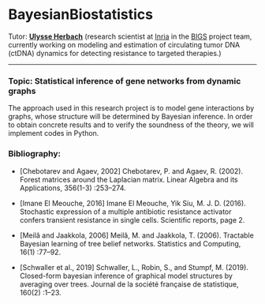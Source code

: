 # BayesianBiostatistics

Tutor: [**Ulysse Herbach**](https://herbach.perso.math.cnrs.fr/) (research scientist at [Inria](https://www.inria.fr/en) in the [BIGS](https://www.inria.fr/en/bigs) project team, currently working on modeling and estimation of circulating tumor DNA (ctDNA) dynamics for detecting resistance to targeted therapies.)

___

### Topic: Statistical inference of gene networks from dynamic graphs

The approach used in this research project is to model gene interactions by graphs, whose structure will be determined by Bayesian inference. In order to obtain concrete results and to verify the soundness of the theory, we will implement codes in Python.

### Bibliography:

* [Chebotarev and Agaev, 2002] Chebotarev, P. and Agaev, R. (2002). Forest matrices
  around the Laplacian matrix. Linear Algebra and its Applications, 356(1-3) :253–274.

* [Imane El Meouche, 2016] Imane El Meouche, Yik Siu, M. J. D. (2016). Stochastic expression of a multiple antibiotic resistance activator confers transient resistance in single cells. Scientific reports, page 2.

* [Meilă and Jaakkola, 2006] Meilă, M. and Jaakkola, T. (2006). Tractable Bayesian learning of tree belief networks. Statistics and Computing, 16(1) :77–92.

* [Schwaller et al., 2019] Schwaller, L., Robin, S., and Stumpf, M. (2019). Closed-form
  bayesian inference of graphical model structures by averaging over trees. Journal de la société française de statistique, 160(2) :1–23.